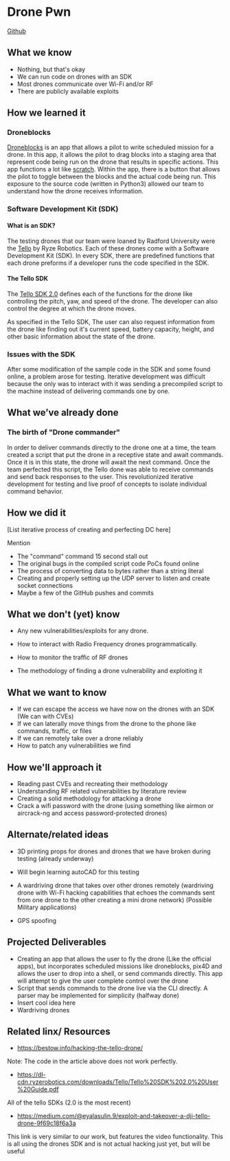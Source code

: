# Drone Pwn

[Github](https://github.com/SSHAD0w/drone-pwn)

## What we know
- Nothing, but that's okay
- We can run code on drones with an SDK
- Most drones communicate over Wi-Fi and/or RF
- There are publicly available exploits

## How we learned it

### Droneblocks
[Droneblocks](https://www.droneblocks.io/app) is an app that allows a pilot to write scheduled mission for a drone. In this app, it allows the pilot to drag blocks into a staging area that represent code being run on the drone that results in specific actions. This app functions a lot like [scratch](https://scratch.mit.edu). Within the app, there is a button that allows the pilot to toggle between the blocks and the actual code being run. This exposure to the source code (written in Python3) allowed our team to understand how the drone receives information. 

### Software Development Kit (SDK)

#### What is an SDK?

The testing drones that our team were loaned by Radford University were the [Tello](https://www.ryzerobotics.com/tello) by Ryze Robotics. Each of these drones come with a Software Development Kit (SDK). In every SDK, there are predefined functions that each drone preforms if a developer runs the code specified in the SDK. 

#### The Tello SDK

The [Tello SDK 2.0](https://dl-cdn.ryzerobotics.com/downloads/Tello/Tello%20SDK%202.0%20User%20Guide.pdf) defines each of the functions for the drone like controlling the pitch, yaw, and speed of the drone. The developer can also control the degree at which the drone moves. 

As specified in the Tello SDK, The user can also request information from the drone like finding out it's current speed, battery capacity, height, and other basic information about the state of the drone.

### Issues with the SDK
After some modification of the sample code in the SDK and some found online, a problem arose for testing. Iterative development was difficult because the only was to interact with it was sending a precompiled script to the machine instead of delivering commands one by one.


## What we’ve already done

### The birth of "Drone commander"

In order to deliver commands directly to the drone one at a time, the team created a script that put the drone in a receptive state and await commands. Once it is in this state, the drone will await the next command. Once the team perfected this script, the Tello done was able to receive commands and send back responses to the user. This revolutionized iterative development for testing and live proof of concepts to isolate individual command behavior.

## How we did it

[List iterative process of creating and perfecting DC here]

Mention 

- The "command" command 15 second stall out
- The original bugs in the compiled script code PoCs found online
- The process of converting data to bytes rather than a string literal
- Creating and properly setting up the UDP server to listen and create socket connections
- Maybe a few of the GitHub pushes and commits


## What we don't (yet) know	

- Any new vulnerabilities/exploits for any drone.

- How to interact with Radio Frequency drones programmatically.

- How to monitor the traffic of RF drones

- The methodology of finding a drone vulnerability and exploiting it

## What we want to know 

- If we can escape the access we have now on the drones with an SDK (We can with CVEs)
- If we can laterally move things from the drone to the phone like commands, traffic, or files
- If we can remotely take over a drone reliably 
- How to patch any vulnerabilities we find


## How we'll approach it

- Reading past CVEs and recreating their methodology
- Understanding RF related vulnerabilities by literature review
- Creating a solid methodology for attacking a drone
- Crack a wifi password with the drone (using something like airmon or aircrack-ng and access password-protected drones)

## Alternate/related ideas

- 3D printing props for drones and drones that we have broken during testing (already underway)

- Will begin learning autoCAD for this testing

- A wardriving drone that takes over other drones remotely (wardriving drone with Wi-Fi hacking capabilities that echoes the commands sent from one drone to the other creating a mini drone network) (Possible Military applications)
- GPS spoofing

## Projected Deliverables
- Creating an app that allows the user to fly the drone (Like the official apps), but incorporates scheduled missions like droneblocks, pix4D and allows the user to drop into a shell, or send commands directly. This app will attempt to give the user complete control over the drone 
- Script that sends commands to the drone live via the CLI directly. A parser may be implemented for simplicity (halfway done)
- Insert cool idea here
- Wardriving drones


## Related linx/ Resources

- https://bestow.info/hacking-the-tello-drone/

Note: The code in the article above does not work perfectly. 

- https://dl-cdn.ryzerobotics.com/downloads/Tello/Tello%20SDK%202.0%20User%20Guide.pdf

All of the tello SDKs (2.0 is the most recent)

* https://medium.com/@eyalasulin.9/exploit-and-takeover-a-dji-tello-drone-9f69c18f6a3a

This link is very similar to our work, but features the video functionality. This is all using the drones SDK and is not actual hacking just yet, but will be useful 